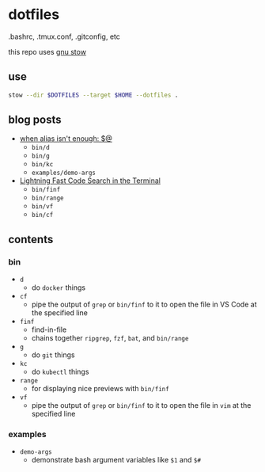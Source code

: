 # dotfiles
.bashrc, .tmux.conf, .gitconfig, etc

this repo uses [gnu stow](https://www.gnu.org/software/stow/)

## use

```bash
stow --dir $DOTFILES --target $HOME --dotfiles .
```

## blog posts

- [when alias isn't enough: $@](https://charlesthomas.dev/blog/when-alias-isnt-enough-@-2022-11-20/)
  - `bin/d`
  - `bin/g`
  - `bin/kc`
  - `examples/demo-args`
- [Lightning Fast Code Search in the Terminal](https://charlesthomas.dev/blog/lightning-fast-code-search-in-the-terminal-2023-11-08/)
  - `bin/finf`
  - `bin/range`
  - `bin/vf`
  - `bin/cf`

## contents

### bin

- `d`
  - do `docker` things
- `cf`
  - pipe the output of `grep` or `bin/finf` to it to open the file in VS Code at the specified line
- `finf`
  - find-in-file
  - chains together `ripgrep`, `fzf`, `bat`, and `bin/range`
- `g`
  - do `git` things
- `kc`
  - do `kubectl` things
- `range`
  - for displaying nice previews with `bin/finf`
- `vf`
  - pipe the output of `grep` or `bin/finf` to it to open the file in `vim` at the specified line

### examples

- `demo-args`
  - demonstrate bash argument variables like `$1` and `$#`

